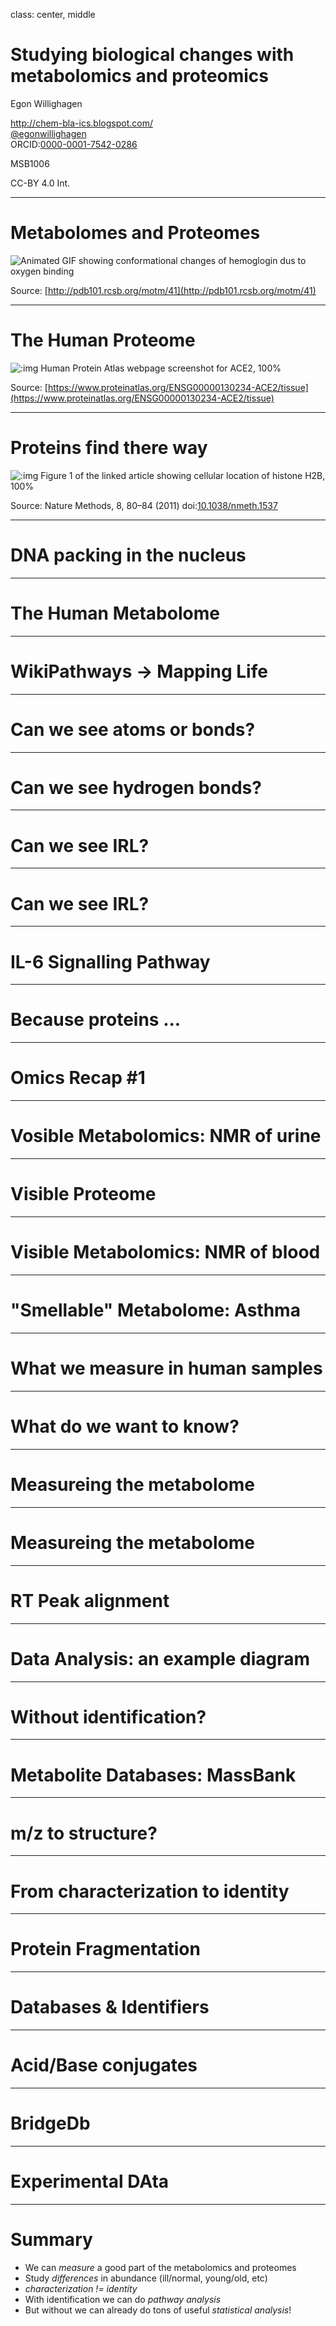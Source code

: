 class: center, middle

# Studying biological changes with metabolomics and proteomics

Egon Willighagen

http://chem-bla-ics.blogspot.com/<br />
[@egonwillighagen](https://twitter.com/egonwillighagen)<br />
ORCID:[0000-0001-7542-0286](https://orcid.org/0000-0001-7542-0286)<br />

MSB1006

CC-BY 4.0 Int.

---

# Metabolomes and Proteomes

![Animated GIF showing conformational changes of hemoglogin dus to oxygen binding](hb-animation.gif)

Source: [http://pdb101.rcsb.org/motm/41](http://pdb101.rcsb.org/motm/41)

---

# The Human Proteome

![:img Human Protein Atlas webpage screenshot for ACE2, 100%](Screenshot_20200315_152043.png)

Source: [https://www.proteinatlas.org/ENSG00000130234-ACE2/tissue](https://www.proteinatlas.org/ENSG00000130234-ACE2/tissue)

---

# Proteins find there way

![:img Figure 1 of the linked article showing cellular location of histone H2B, 100%](41592_2011_Article_BFnmeth1537_Fig1_HTML.webp)

Source: Nature Methods, 8, 80–84 (2011) doi:[10.1038/nmeth.1537](https://doi.org/10.1038/nmeth.1537)

---

# DNA packing in the nucleus

---

# The Human Metabolome

---

# WikiPathways → Mapping Life

---

# Can we see atoms or bonds?

---

# Can we see hydrogen bonds?

---

# Can we see IRL?

---

# Can we see IRL?

---

# IL-6 Signalling Pathway

---

# Because proteins ...

---

# Omics Recap #1

---

# Vosible Metabolomics: NMR of urine

---

# Visible Proteome

---

#  Visible Metabolomics: NMR of blood

---

# "Smellable" Metabolome: Asthma

---

# What we measure in human samples

---

# What do we want to know?

---

# Measureing the metabolome

---

# Measureing the metabolome

---

# RT Peak alignment

---

# Data Analysis: an example diagram

---

# Without identification?


---

# Metabolite Databases: MassBank


---

# m/z to structure?


---

# From characterization to identity


---

# Protein Fragmentation


---

# Databases & Identifiers

---

# Acid/Base conjugates

---

# BridgeDb

---

# Experimental DAta


---

# Summary

 * We can *measure* a good part of the metabolomics and proteomes
 * Study *differences* in abundance (ill/normal, young/old, etc)
 * *characterization != identity*
 * With identification we can do *pathway analysis*
 * But without we can already do tons of useful *statistical analysis*!

